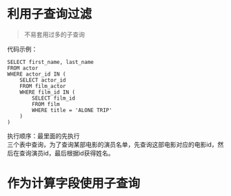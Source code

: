 # 利用子查询过滤
> 不易套用过多的子查询

代码示例：
```
SELECT first_name, last_name
FROM actor
WHERE actor_id IN (
	SELECT actor_id
	FROM film_actor
	WHERE film_id IN (
		SELECT film_id
		FROM film
		WHERE title = 'ALONE TRIP'
	)
)

```
执行顺序：最里面的先执行<br>
三个表中查询，为了查询某部电影的演员名单，先查询这部电影对应的电影id，然后在查询演员id，最后根据id获得姓名。

# 作为计算字段使用子查询   
